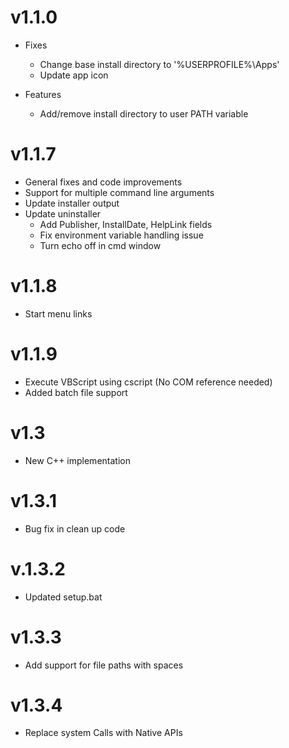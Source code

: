 # v1.1.0
- Fixes
	- Change base install directory to '%USERPROFILE%\Apps'
	- Update app icon

- Features
	- Add/remove install directory to user PATH variable

# v1.1.7
- General fixes and code improvements
- Support for multiple command line arguments
- Update installer output
- Update uninstaller
	- Add Publisher, InstallDate, HelpLink fields
	- Fix environment variable handling issue
	- Turn echo off in cmd window

# v1.1.8
- Start menu links

# v1.1.9
- Execute VBScript using cscript (No COM reference needed)
- Added batch file support

# v1.3
- New C++ implementation

# v1.3.1
- Bug fix in clean up code

# v.1.3.2
- Updated setup.bat

# v1.3.3
- Add support for file paths with spaces

# v1.3.4
- Replace system Calls with Native APIs
